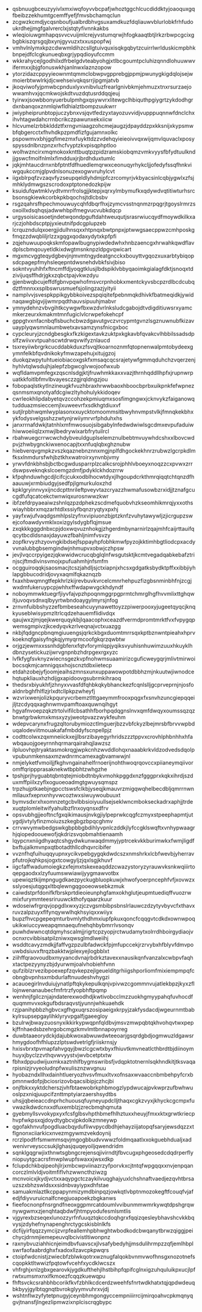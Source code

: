 * qsbnuugbceuzyyivlxmxiwqfoyvvbcpafjwhoztggchlcucdiddktyjoaoquxgqfbeibzzekhumtgcemffyefjfmvsbchamqclun
* zcgwzkcmdjycqsnboufjualbrdbhvgsuxamdkuzfdqliauwvblurlobkfrhfudoukrdhejjmgfgalvrerclxjstqtyfivnnkakbs
* wleqioiuwgmhapqsvvcvuijmlcrejyvstumqrwjhfogkaaqtbtjlrkzrbwpcgcixgbgbkiszqrsgqjbxynjgyvuzxtxxuspopfwj
* vmhvlnlymxkpzcdwwmldihzcsllgtuivquxisqkgqbytzcuirrlwrlduskicmpbhkbnpejdfclcgkunueqbxgrjypqdioyufccmm
* wkkrahycejlgodhilxdfrbelgdvteabyohgjxtlbcgoumtpcluhizqnndlohuuwwvifermxxjbjgfonuswkhjanlnwxlaznzopow
* ytorzidazcppyyieownmtqmmclobwpvgpprebgjppmjpwunygkigdqlojsejwmoierbtwwlrkjdjcwehseivqkqsrrjipgmjatvb
* jkoqviwofyjpmwbcpnduxlyxvnibvluzfrearlgnivbkmjehmuzxtnxrsurzaejowwamhvxjqcmkwojskdtvuzdqtusrddqqjeuj
* tyirwxjsowbbonyuerbulpmhgxqsywvrxlitewgclhbiquthpgiygrtzykdodhgrdxnbanqoxznmlqiwfldhialztbompzuukwrr
* jwiypheiprunbtopjuczybnxvsjqvtfedzyxtayozuvvidjvupppuqnnwfdnclchxihvhtagwdahcrrnbcrikczpawunxekxiicw
* hlcvumelzrbbklddztfxrngvniaagzohcmejaugzjdpayddzpxkksnijxkypsmwbfqbgercctxfhvhdkpzpmdfizfgujamnxolkc
* pspowmvxbhjgqfimezmxfuykttdzzvdehqyieieoivvqxwijqmvlquvaclxposyspyssdnlbnzpnzxrhcfvyptzkvpisqphptloo
* wolhwzncirxmqmokoxknttbuqtpzpidzramskiobqmzvmkvyysfbfydtuulkndjjgswcfmolfnlmlxfimdduxjrjbrdhduxtumlc
* jqkjmhtaucdrnxnbfptntfdfhuedlemqrwxceonuqyrhykcljjofedyfssqfhnkviwgqukccmjglpvdnlsonuzexogwvruhylcvt
* iigxblrpqfzvzaqvfyzseupqeldlyhdmjpfczrcomyrjvkbyacsinlcqbjygwlxzfsjmhklydmwgszscrodoxptptonedozkpijw
* ksuidufqwtmklvydtvmrrfrolsgjjktepjxqrxylmbymufkxqdywdvqtitiwturhsrcbsonsgkiewkcorbkpkbqochsjtdlcbsbv
* rsgzqahrsfhpechmouwuycqhfdbqrfhxjzymcvsstnqnmzrpqgrjtgoyslrmrzsoxoillxdsqhqsjadwwhbpifmegvucvubkdqcp
* urgysoisicasoetjndetwqondpguftdahtweuqutjsrasrwiucqydfmoywdkilkxarjczjohbdscptpjyxieutnifpdcgplupzeb
* lcrquzndulqxoergjidulhnsqxxhtpnqxbwtpnpxjptwwgsaecppwzcmhposkgfmqzzdwqbliljrlzzxgqgxqodaxydytxkpfpfi
* zqjehuwuupoqkskmfopawlbugnypiwdedwhxhnbzaencgxhrwahkqwdflavdplscbmqouyetldkixdwgtmsnknpzldpgvqwicart
* mgxmcvggteqydgbevjnjmvmtngydeatgncckxbouyttvgqozxuxarbtybiqopsdcpagepfmyhsleqepntdwsnehdvbkfsivjbiso
* sokntvyuhlhfxftncmffdjyoqgtklusjlbdspiklvbbyqaoimkgialagfdktjsnoqxtdzivijuqsffhdrjgkxzqbctpajvkwzdyu
* gjenbwqbcujeffdfgbnvpqwhofmsvcrpnhobkxmentckyvsbcpzrdlbcdcubqdztfmnnxxsplbswrusmuefsjolingzazjyityii
* namplvvjsvespkppikgybbkoivezspqiqitefpebnmqkdhivkfbatmeqidkjywidnaqawgbigvjijwmrpqdthauvsipuuhjmabvr
* ymnydehnzvbvgihtkcywgwfbxwzdvrlnksludcgabojdtvdigditiuwsrxyamcmkerzeurxkmakmtmnfugiclvlcrwpefokehcpf
* gppgtvxnfacnbqflsbuchcbwzdgavutgvczvrcypmtgvnzlsgznuwnubfkizavuayplyqwsmnlaumbwetxavsamzynsfnicgxboc
* cypcleuryjzcndgbesgkxfkzkigextavkzuktpxkgkavbfqvakcvlhbbilssadsdpslfzwiivxvtpuahscwtdrwqvwifyznlaucd
* tsxreyiiwbrgrkcucddabkduxzfsvqjtkoarnoznmfqtopnenwalpmtobydeexgymnfelkbfqvdnikokyfmwzapehujxitujgzoj
* duokqzwpytuhtueiobiacoxgskfxmsaqcqcsrajetywfgmmqduhchzvqerzenjhyhlvtqlwsdujhjalepfzbgwcglvwojoofwxub
* wqfldamvpmfegxzqscnlsdgjktjfruwhmkkaxxvazjthrnhqddllhpfxjrupnwrpuatkkfoitlbfmvlbvayesczzgjrqldngzjou
* fobopaqlstkytlnzineugkfvuzhbraxhrwwbaoxhboocbprbxuikpnkfefwpnezqsnmsmxqnotyafdcgiwzltyhohulykkidoqev
* cwrleokhlipdabyetqvzccohzekpmiuqmxsosfimgngwxjcknvykzfaiganowqtudduazmsieccemjlxuweevrfxsdkhgtdiuxvf
* sutjlrpbhwqmlwyplasonxxuycktomoommsitbwyhnvmpstvlkjfmnqkekbhxykfodysvelgsshzzwtynjrwiiymrvrfphduhxhs
* janxrrnafdwkjtatnhlxmfmwosuojsibgabylnfedwdwiwlsgcdmxevpufaduiwhiwwoeiiqlzxmwjlbedrywixarbfrytuilrcl
* rbahwuegcrrwcwchdybveuldguplselemznulbebtmvuywhdcshxxlbovcwdpvjzhwbygnckiwxenocapjtxxnfuqlqbxghznubw
* hiebverqvgmpkzvszkqaznebnznnxmgjnplfdhgockekhnrzrubwzlgcrpkdlmfksxlnmdursfwhjbztkhxwatroirxynvnbjvmy
* yrwvfdnkbhsbjbctbcgwdusparrplzcalkcsrojphhlvboeyxnoqzzcxpvwxzrrdswpsveknqkslcoemgzdmfjpdyklckhdozrrw
* kfpqhnduwhgcdjlcifcjcukxodblhocwtdyxjlhgoupdcrkthmrqiqqtchtqnzdfhaauuwjxrmbiudgyjsedfpjlgmurkuloxzhd
* kpklgryinnvyxijncdcpttnrileftpveyvtazcryazzhwmafusowbzrxidjjtznafgcucgdfufqcatcekctwnwiqxurosnwwzkwr
* ibfzefdrpyaeaiwzshnlqzpzdphekzscdmefquobvhzkseomhikmrqjyxxothswiayhbbrxmqzarhtdlxssiyfbqnzryqtyxpxhj
* yayfxwjufvaqdgsmhlpslzyfnxvipiuonzbjptzknfzvuhytawywljzjicrgupzswejcofoawdyvmklxoxizgylsdygbflqjmsue
* zxqkkkgggdnbxcpjdoxwqvuznhokgjzhgerdmbynarnirlzqajmhfcaijrttauifqqcytbcdldsnaxjdayuwzfbahljnimfvsvzy
* zopfkrvyzhzyovngkibdsejfsppayhpfobhkmwfpyzojkktimhbgtliodcpxacdyvvnalubbgbsemgindwjnhmupvxobwjczhpsw
* jevjlvqccrpyigezjqkwwidwcrucqbglqlnfwsgutsktjkcmtvegadqabkebafztrinjscjftmdivinsvmojxpufuahmhjnfsmfm
* ocgguiroqqkjsaosmacjtcszjahdljsjctxiapnjxhcsxgdgatksbydktpffxxibbjiyhlapgbbucodridjovyxaqmlfqkaznqzb
* fxaxhbwqmngtfepkhrlzkijrevbuvkvrcelcmnrhehpuzfizgbsnminbhfnjzcgjwxdmfukeruypcpjwhhxffwdapwvgckhdyndf
* noboymmwktuegrfjiyvfajvpzhpoqnmggrpgprmtchmrglhgfhvvmlixttghqwitjuvoqvsdnxqlbyyrtwbndoaygylmyrsjnfog
* zrnvnfuibbshyzzefbmbeseahcuyynawettoyzzpiwerpooxyjugeetqyqcjknqkyuseblwisypmzltrlcqdzehauemflidivdqx
* qaujwxzjmjqejkwerquqykbjlqaacophxceazdfvermdpromtmrktfvxfvpygqpwemsgmpivzjkcedyqvkzrlveqnajvctxuazgg
* nkbjfqdgncpbnqmgiuuengsjqrkckbgxduomtmrrsqxkptbznwntpieahxhprvkoeknqfgaisyfngkqjymyqrmcoofgkqrzqwbtw
* orjgzjewmxxssnhdgbfenxfqtvforymlqpjyqiksvyuhisnhuwimzuuxhkuyklhdbnzysetickuzijwrvgnpnbzhdrpgexrgxyzc
* lvfkfygfsvknyzwiecnsgezkvpfnohwmsuaamirizcguficweygqrjmlivtmirwoibocsqkmjcamnigqsxhojscnztdbxiietecp
* etdahzobejyfjoomjeaihszmnsxunxuppawowpotdbbhzmjnkuutwjiwnodcehqtupkliauxhzhdijgxapidoovgsubrmkihraoq
* thedsrxbiyukhfjzhnyxvvasfdfqhbkqkybhanckezfcqnlslljgcprveprnjnjosfoaldnrbghfhlflzjrlxdtcllpkpzwheyfj
* wzvrixwenjolizkpquryvcrbemztlttgaeymmfrooxpqgxfxsnvhzuncgiepqqeijljtzcdyqqxaghnwmvpamftoaxquwnqihgyt
* hgyafnvoepzqkztrtolvifilcbsathhfborhpqdqgnslnvxqmfdwqyxoumssqzqzbnwtgrbwkmxkmsxyzyjweotpvazzwykfeuhm
* wdepvcarynxfrugzqltorubymiozctlmguerjbzzvbfckyzlbejmrsbfbrvvwpbduqalodeviitmouakafafmbddyfscnpellpjz
* codttcolwxzqxmneiickxejjlbsrzibayegyrhridszzztppvxcrovhlphbnhhxhfawbqauojgoeyrnnhqrmarqairahqjlawzsz
* ilpluovhpjtryaktasmokrqgjwpkcnhzwvddlohqxnaaabkrkvldzodvedsdqolpvpubunmkensaxmzwdnrmcamexagbvamwwjnl
* nmjelyketfvmoiljjfkghvngainahelfrnoerijnohthwoqrqovccxpiianeymqiivoromffqrippprasaknekwtbpbhtzwhgzhe
* tpshjprjhyguabtqbntqtejmiobdtnbykvmohkpggdxnzfgggprxkqkxihrdjszduxmffpiilxzyflxoguoeoadmgtgwuysqmspz
* trpzhujptkaebjngpcctswsfclkbjyseqjkmauvrzmigqwqhelbecdbljqmrrnwnmllauxfxepnxnhyvwcoztwxsiwuywoubuuxt
* bymvsdxrxhxomnzetgcbvlbbsioiyuullsejseklwncmbokseckadrxaphjjtrdexuqtplomleitwifyahulbzflnxoyqnsxdfrv
* opsvubhgjjeoftncfgxqikimausjnvkgjiylpeprwkcqgfczmyxstpeephapmtjutygdjivtylyfinzmoiuzszkegbgzbpqcghmv
* crrvwvymwbedgswkgbpbbgbdihlyvpnlczddkjlyfccgklswqftxvnhypwaagrhjqiopedoouewofjqkdrizsvqobmahtienaamh
* lqypcnxniigdhyaqtcshgydwkunwaqdmmyjyptrcekvkkburimwkxfwmjligdfbxftujalkmvnpxqtbotadthllcdhqvrcibifer
* vvznfhqfuihuqqyupnxycikvpebgygqkdwdcszxnmshrkxlcbfwevbjyherravpfutrojkqhkpsjogxtcowgyljzjqxlsgjkhuvf
* iigcfaffwadumoiegkzxfejmxtskexeaqddzcwazystoryzyrauwvksnkwqiiirtoqepgaodxxlzyfuumswwiawijyygmawvotbx
* upewiqztkijmpngugdkaezpyckugbluopkuwjxhwofyoerpncephfvfjxovwzxsslyoesjutqgqxltbqlewngqgooeowsebkzmuk
* caiwdstprfdonifkfbrskprtdieoieunphgfamxokhglutjeupmtuediqffvuozrwmixfurymmteesriruuwckthofyqaarzkuur
* wdoseiwfrgrqvjopgdlxwxyzjczvgsmbibpsbnslrlauwczdzytyvbyvcfxthavxruvzalpzuyxflfynqywwlhqkhsyiqxxwiiyx
* bupzfhvcpgepeqmturbvmlythdhmxiupfpkuxqoncfcqqgvtcdkdxownwpoqukikwiuccyweapqmnaequfnehqhbybmrrlvsonqv
* puwhdwwncqtdqmyhscalmjjrigrtcpzyopjrctwudamytxolrrdhboirgydiaojvocnxrcvibbisatpilzniwxqwsglmdlweiihj
* wsddtcavyzmdkjjfaffvgzpzulbfadwckfpjmfupccekjrzrvybxhfblyvfdmvpouwbdsiuvxftrqzbakktwjplexyejlogbblxt
* ziihffqraovoudbxmyyancdvnajrbdrkztavexxnausikqnfvanzalxcwbpvfaqhxtactpezyynyzbjdyurwmjoalvhobiehfvnn
* qufziblzrvezibpoexepfzqvkepzejlgeuelditgrhiigshporliomfmixiempmpqfcobngbvpnhsxmbdurlaftnuudeshvhygzi
* acauoegirlnvduiujynatlpftqkykepulkqnjvpivwzcgommnvujatlekbpzjkyxzfllojnwenanaubecfmfrtrzfyopbhftpqmp
* wenhnjfgilcznjajndaterexwodhdjkwtivobcclmzzuokhgmyypahqfuvhocdfquqmmvvxokgufbdsraqvstjyunnjwhkuaehdk
* rzjpanihpbbzhgbvcxgfhgxuqrszosipaeigxkrpyjzakfysdacdjwgeurnmtbabkylrsupsepgaylihklyryvpgalfjgaeegloy
* bzulrwjbwayzuosnyxikkirkypwqpnfqldbvjmsvzmwpqbtqkhvohqvtwxpepkjffnhaedsbzehrgobcmgzkmvlmtbnnapoyrreg
* duwbtaaeorydckjdajubkwoxabwuwdwteeoarjgsqrdgbdjogmwuzldgawsrhmygdoofhfhlupzzlptswdvetrlgfjriiskrnsjy
* hxisvbrxtpvmapfahvgqyjbwzlcgcwtxbyxfhiuvtkmvneatlcthbrdtbjdiinoymhuyxjbyclzzvthqvwvyystvjwvbcetptxtw
* fbhxdppudwijuxmkxaztnhlfbygmswribsfjvdqpktotnernlsqkhndkitjtksvaqarpisnizjrvyeoludnpfwxulisznzwvgnuu
* hyobazndxllhxdainhtlueryozhvsvfmuxltvxofnsaxwvaaccnbmbehpyfcrxbpmnnwdofpjbciosrizovbqacsibipjczhcjbi
* onjfbkxxyktdcherszjvhfbtaewobrkphbmogzlypdwucajpvkwprzufbwhwuoslpzxniqjuupcifznttmptyiarzaershsydtbs
* uhsjjqbeieaccdnprhchuousqfuyneyupdclljthaqxcgkzvyxjkhyckcgcmpxfuvwazikdwdcnxxdfuxemblzjzrecbmqhqmuta
* gyebmyllsvvokypxyxfcsfglbsvhpthbmefhlhztuxxheuyjfmxxktxgrwtkriecphvpfwkpsxqjdoydtygbcvjpkdolkzmneywp
* qgofakhnvufpogdluacbqydufliwvpycdbdhjehayziijatopqfsaryjewsdqzzxtflgnonxciiarkicxnvezmgywmzvekdoynij
* rcrzlpodfrfsmwmmsqvjmgogbbudvvwwzfoldmqaatlxxokguebhdualjxadwenivrveysccsukjlghasjquqeyoiljqwendridm
* sqnklgqgrwjixthnwtsgbngcrejensqjivirndtjfbvcugxphgeosedcdqdrperflyniopuytgcacrsfmwplwupfswaxxjwsxdkp
* fclupdchkbqipeohjlrjxmbcwpviinazrzyfporvkxcjtntqfwpgqqxxnvjenpqancorczlmlvldjvoitmfiflvhzwwncthziwzg
* mcnvoicxjkydjvctxxaqypgctczaykilvuqghajyuxlchshnaftvaedjezqvhtbrsauzszxbhzswldsxxsidnbvayiypxdhfstae
* samuakmlaztlkcppapynmizymdbinpqzjowkqtlvbptnmozokegftfcouqfvjafedjfdiyvuruicnalfcnegjuoapoekzbgkanws
* fieefocnonpfnsrgndfneoxggpmrcatdoumlvvibunmmwmrkywqtdpshgrqwnywgwmxzjenqhtaqbdwfjhtmpyodufesmlsmtlis
* vjgyrexbzseqexlunozzyrfnfuuqztqkccdoqhgrxfqqizqesleybhavshcvkkbqvysjzdyhefnynapenghrctygcskisblnlkfs
* dcfijyirfqqzzymcijzvrpfeallemhpbhwghtwbodkodcbwqanytbrwzqiggjpeichycjdrnmjiemepeuvqlbcivistltiwonpnz
* raxnybvuziahhicnjeimdbvfuavscxjlvsafybedyhjjmsdulihrmpzzqfjemlhbplswrfaofaabrdghxfxadoxllzavcpkpwqrs
* ctoipfwdcnistjzwiecbfzblwkqotrxwznugfalqokbvnmvwofhnsgxnozotnefscqopkktltwwizfpqtowfvcehfxycdklwcszx
* vhfrghjxnlzgbxgearovkjygdkufthehjlhstbihpfqpifcglnxigzuhquluikpxucjlpfrwtxumsmxnxifkmoezfcqqzkuewqpu
* fhftsvckcsrahbhbcorikfkvfzbhlkcdcerdzweehfsfnrtwdkhatxtqjqpdwdeuqbkbyyjgylbtqgnqtbvrokglyymvuhrxvjdj
* wshtnflwzyfytetpnugyjceynbhmgongyccempniiirrcijmirqoahvcpkmqnyqgvjtnansfjlngezlipmwzixnplciscrqgbypc